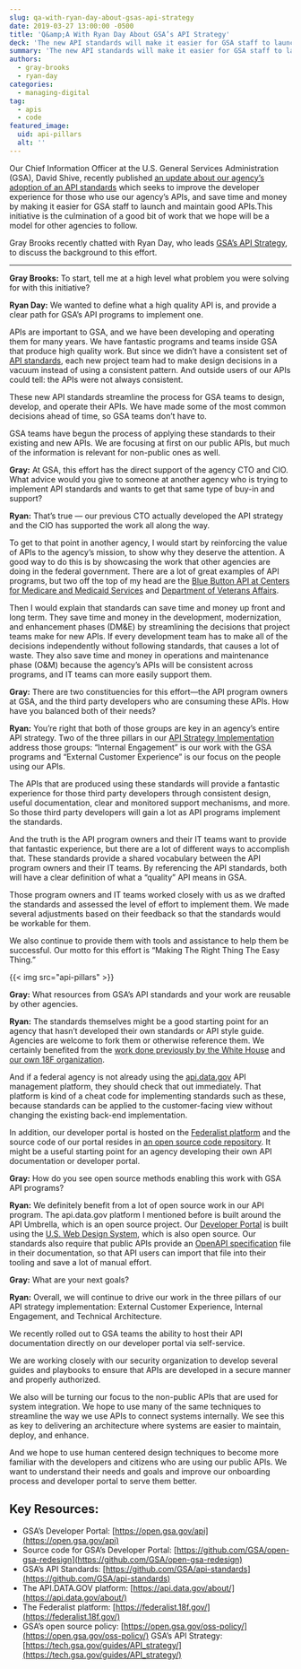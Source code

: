 ```yaml
---
slug: qa-with-ryan-day-about-gsas-api-strategy
date: 2019-03-27 13:00:00 -0500
title: 'Q&amp;A With Ryan Day About GSA’s API Strategy'
deck: 'The new API standards will make it easier for GSA staff to launch and maintain good APIs&#46;'
summary: 'The new API standards will make it easier for GSA staff to launch and maintain good APIs&#46;'
authors:
  - gray-brooks
  - ryan-day
categories:
  - managing-digital
tag:
  - apis
  - code
featured_image:
  uid: api-pillars
  alt: ''
---
```


Our Chief Information Officer at the U.S. General Services Administration (GSA), David Shive, recently published [an update about our agency’s adoption of an API standards](https://gsablogs.gsa.gov/innovation/2019/02/26/gsa-rolls-out-agency-api-standards/) which seeks to improve the developer experience for those who use our agency’s APIs, and save time and money by making it easier for GSA staff to launch and maintain good APIs.This initiative is the culmination of a good bit of work that we hope will be a model for other agencies to follow.

Gray Brooks recently chatted with Ryan Day, who leads [GSA’s API Strategy](https://tech.gsa.gov/guides/API_strategy/), to discuss the background to this effort.

---

**Gray Brooks:** To start, tell me at a high level what problem you were solving for with this initiative?

**Ryan Day:** We wanted to define what a high quality API is, and provide a clear path for GSA’s API programs to implement one.

APIs are important to GSA, and we have been developing and operating them for many years. We have fantastic programs and teams inside GSA that produce high quality work. But since we didn’t have a consistent set of [API standards](https://github.com/GSA/api-standards), each new project team had to make design decisions in a vacuum instead of using a consistent pattern. And outside users of our APIs could tell: the APIs were not always consistent.

These new API standards streamline the process for GSA teams to design, develop, and operate their APIs. We have made some of the most common decisions ahead of time, so GSA teams don’t have to.

GSA teams have begun the process of applying these standards to their existing and new APIs. We are focusing at first on our public APIs, but much of the information is relevant for non-public ones as well.

**Gray:** At GSA, this effort has the direct support of the agency CTO and CIO. What advice would you give to someone at another agency who is trying to implement API standards and wants to get that same type of buy-in and support?

**Ryan:** That’s true — our previous CTO actually developed the API strategy and the CIO has supported the work all along the way.

To get to that point in another agency, I would start by reinforcing the value of APIs to the agency’s mission, to show why they deserve the attention. A good way to do this is by showcasing the work that other agencies are doing in the federal government. There are a lot of great examples of API programs, but two off the top of my head are the [Blue Button API at Centers for Medicare and Medicaid Services](https://bluebutton.cms.gov/) and [Department of Veterans Affairs](https://govmatters.tv/veterans-affairs-launches-new-health-api-to-support-applications/).

Then I would explain that standards can save time and money up front and long term. They save time and money in the development, modernization, and enhancement phases (DM&E) by streamlining the decisions that project teams make for new APIs. If every development team has to make all of the decisions independently without following standards, that causes a lot of waste. They also save time and money in operations and maintenance phase (O&M) because the agency’s APIs will be consistent across programs, and IT teams can more easily support them.

**Gray:** There are two constituencies for this effort—the API program owners at GSA, and the third party developers who are consuming these APIs. How have you balanced both of their needs?

**Ryan:** You’re right that both of those groups are key in an agency’s entire API strategy. Two of the three pillars in our [API Strategy Implementation](https://tech.gsa.gov/guides/API_strategy/) address those groups: “Internal Engagement” is our work with the GSA programs and “External Customer Experience” is our focus on the people using our APIs.

The APIs that are produced using these standards will provide a fantastic experience for those third party developers through consistent design, useful documentation, clear and monitored support mechanisms, and more. So those third party developers will gain a lot as API programs implement the standards.

And the truth is the API program owners and their IT teams want to provide that fantastic experience, but there are a lot of different ways to accomplish that. These standards provide a shared vocabulary between the API program owners and their IT teams. By referencing the API standards, both will have a clear definition of what a “quality” API means in GSA.

Those program owners and IT teams worked closely with us as we drafted the standards and assessed the level of effort to implement them. We made several adjustments based on their feedback so that the standards would be workable for them.

We also continue to provide them with tools and assistance to help them be successful. Our motto for this effort is “Making The Right Thing The Easy Thing.”

{{< img src="api-pillars" >}}

**Gray:** What resources from GSA’s API standards and your work are reusable by other agencies.

**Ryan:** The standards themselves might be a good starting point for an agency that hasn’t developed their own standards or API style guide. Agencies are welcome to fork them or otherwise reference them. We certainly benefited from the [work done previously by the White House](https://github.com/WhiteHouse/api-standards) and [our own 18F organization](https://github.com/18F/api-standards).

And if a federal agency is not already using the [api.data.gov](https://api.data.gov) API management platform, they should check that out immediately. That platform is kind of a cheat code for implementing standards such as these, because standards can be applied to the customer-facing view without changing the existing back-end implementation.

In addition, our developer portal is hosted on the [Federalist platform](https://federalist.18f.gov/) and the source code of our portal resides in [an open source code repository](https://github.com/GSA/open-gsa-redesign). It might be a useful starting point for an agency developing their own API documentation or developer portal.

**Gray:** How do you see open source methods enabling this work with GSA API programs?

**Ryan:** We definitely benefit from a lot of open source work in our API program. The api.data.gov platform I mentioned before is built around the API Umbrella, which is an open source project. Our [Developer Portal](https://open.gsa.gov/api/) is built using the [U.S. Web Design System](https://designsystem.digital.gov/), which is also open source. Our standards also require that public APIs provide an [OpenAPI specification](https://github.com/OAI/OpenAPI-Specification) file in their documentation, so that API users can import that file into their tooling and save a lot of manual effort.

**Gray:** What are your next goals?

**Ryan:** Overall, we will continue to drive our work in the three pillars of our API strategy implementation: External Customer Experience, Internal Engagement, and Technical Architecture.

We recently rolled out to GSA teams the ability to host their API documentation directly on our developer portal via self-service.

We are working closely with our security organization to develop several guides and playbooks to ensure that APIs are developed in a secure manner and properly authorized.

We also will be turning our focus to the non-public APIs that are used for system integration. We hope to use many of the same techniques to streamline the way we use APIs to connect systems internally. We see this as key to delivering an architecture where systems are easier to maintain, deploy, and enhance.

And we hope to use human centered design techniques to become more familiar with the developers and citizens who are using our public APIs. We want to understand their needs and goals and improve our onboarding process and developer portal to serve them better.

## Key Resources:

- GSA’s Developer Portal: [https://open.gsa.gov/api](https://open.gsa.gov/api)
- Source code for GSA’s Developer Portal: [https://github.com/GSA/open-gsa-redesign](https://github.com/GSA/open-gsa-redesign)
- GSA’s API Standards: [https://github.com/GSA/api-standards](https://github.com/GSA/api-standards)
- The API.DATA.GOV platform: [https://api.data.gov/about/](https://api.data.gov/about/)
- The Federalist platform: [https://federalist.18f.gov/](https://federalist.18f.gov/)
- GSA’s open source policy: [https://open.gsa.gov/oss-policy/](https://open.gsa.gov/oss-policy/)
GSA’s API Strategy: [https://tech.gsa.gov/guides/API_strategy/](https://tech.gsa.gov/guides/API_strategy/)
